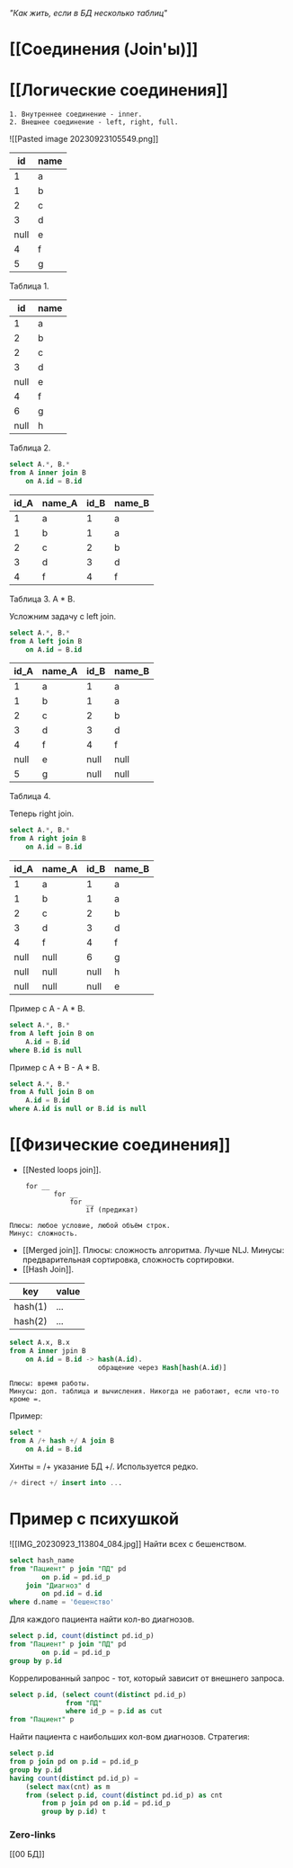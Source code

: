 *"Как жить, если в БД несколько таблиц"*
# [[Соединения (Join'ы)]]

# [[Логические соединения]]
	1. Внутреннее соединение - inner.
	2. Внешнее соединение - left, right, full.

![[Pasted image 20230923105549.png]]

|id|name|
|---|---|
|1|a|
|1|b|
|2|c|
|3|d|
|null|e|
|4|f|
|5|g|
Таблица 1.


|id|name|
|---|---|
|1|a|
|2|b|
|2|c|
|3|d|
|null|e|
|4|f|
|6|g|
|null|h|
Таблица 2.

```sql
select A.*, B.*
from A inner join B
	on A.id = B.id
```

|id_A|name_A|id_B|name_B|
|---|---|---|---|
|1|a|1|a|
|1|b|1|a|
|2|c|2|b|
|3|d|3|d|
|4|f|4|f|
Таблица 3. A * B.

Усложним задачу с left join.
```sql
select A.*, B.*
from A left join B
	on A.id = B.id
```

|id_A|name_A|id_B|name_B|
|---|---|---|---|
|1|a|1|a|
|1|b|1|a|
|2|c|2|b|
|3|d|3|d|
|4|f|4|f|
|null|e|null|null
|5|g|null|null|
Таблица 4.

Теперь right join.
```sql
select A.*, B.*
from A right join B
	on A.id = B.id
```

|id_A|name_A|id_B|name_B|
|---|---|---|---|
|1|a|1|a|
|1|b|1|a|
|2|c|2|b|
|3|d|3|d|
|4|f|4|f|
|null|null|6|g|
|null|null|null|h|
|null|null|null|e|

Пример с  A - A * B.
```sql
select A.*, B.*
from A left join B on
	A.id = B.id
where B.id is null
```

Пример с  A + B - A * B.
```sql
select A.*, B.*
from A full join B on
	A.id = B.id
where A.id is null or B.id is null
```

# [[Физические соединения]]
- [[Nested loops join]].
```
	for __
		   for __
			   for __
				   if (предикат)
```
	Плюсы: любое условие, любой объём строк.
	Минус: сложность.

* [[Merged join]].
	Плюсы: сложность алгоритма. Лучше NLJ. 
	Минусы: предварительная сортировка, сложность сортировки.
* [[Hash Join]].
  
|key|value|
|---|---|
|hash(1)|...|
|hash(2)|...|

```sql
select A.x, B.x
from A inner jpin B
	on A.id = B.id -> hash(A.id). 
					  обращение через Hash[hash(A.id)]
```
	Плюсы: время работы.
	Минусы: доп. таблица и вычисления. Никогда не работают, если что-то кроме =.

Пример:
```sql
select *
from A /+ hash +/ A join B
	on A.id = B.id
```

Хинты = /+ указание БД +/.
Используется редко.
```sql
/+ direct +/ insert into ...
```

# Пример с психушкой
![[IMG_20230923_113804_084.jpg]]
Найти всех с бешенством.
```sql
select hash_name
from "Пациент" p join "ПД" pd
		on p.id = pd.id_p
	join "Диагноз" d
		on pd.id = d.id
where d.name = 'бешенство'
```

Для каждого пациента найти кол-во диагнозов.
```sql
select p.id, count(distinct pd.id_p)
from "Пациент" p join "ПД" pd
		on p.id = pd.id_p
group by p.id
```

Коррелированный запрос - тот, который зависит от внешнего запроса.
```sql
select p.id, (select count(distinct pd.id_p)
			  from "ПД"
			  where id_p = p.id as cut
from "Пациент" p
```

Найти пациента с наибольших кол-вом диагнозов.
Стратегия:
```sql
select p.id
from p join pd on p.id = pd.id_p
group by p.id
having count(distinct pd.id_p) = 
	(select max(cnt) as m
	from (select p.id, count(distinct pd.id_p) as cnt
		from p join pd on p.id = pd.id_p
		group by p.id) t
```
### Zero-links
[[00 БД]]